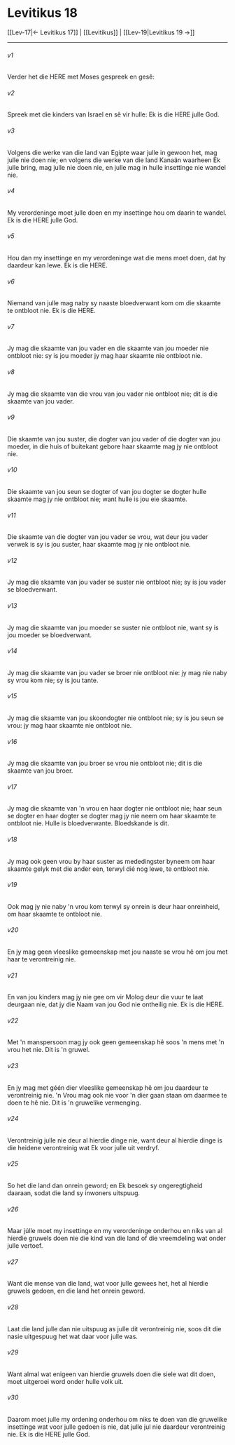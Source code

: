 # Levitikus 18

[[Lev-17|← Levitikus 17]] | [[Levitikus]] | [[Lev-19|Levitikus 19 →]]
***

###### v1
Verder het die HERE met Moses gespreek en gesê: 
###### v2
Spreek met die kinders van Israel en sê vir hulle: Ek is die HERE julle God. 
###### v3
Volgens die werke van die land van Egipte waar julle in gewoon het, mag julle nie doen nie; en volgens die werke van die land Kanaän waarheen Ek julle bring, mag julle nie doen nie, en julle mag in hulle insettinge nie wandel nie. 
###### v4
My verordeninge moet julle doen en my insettinge hou om daarin te wandel. Ek is die HERE julle God. 
###### v5
Hou dan my insettinge en my verordeninge wat die mens moet doen, dat hy daardeur kan lewe. Ek is die HERE. 
###### v6
Niemand van julle mag naby sy naaste bloedverwant kom om die skaamte te ontbloot nie. Ek is die HERE. 
###### v7
Jy mag die skaamte van jou vader en die skaamte van jou moeder nie ontbloot nie: sy is jou moeder jy mag haar skaamte nie ontbloot nie. 
###### v8
Jy mag die skaamte van die vrou van jou vader nie ontbloot nie; dit is die skaamte van jou vader. 
###### v9
Die skaamte van jou suster, die dogter van jou vader of die dogter van jou moeder, in die huis of buitekant gebore haar skaamte mag jy nie ontbloot nie. 
###### v10
Die skaamte van jou seun se dogter of van jou dogter se dogter hulle skaamte mag jy nie ontbloot nie; want hulle is jou eie skaamte. 
###### v11
Die skaamte van die dogter van jou vader se vrou, wat deur jou vader verwek is sy is jou suster, haar skaamte mag jy nie ontbloot nie. 
###### v12
Jy mag die skaamte van jou vader se suster nie ontbloot nie; sy is jou vader se bloedverwant. 
###### v13
Jy mag die skaamte van jou moeder se suster nie ontbloot nie, want sy is jou moeder se bloedverwant. 
###### v14
Jy mag die skaamte van jou vader se broer nie ontbloot nie: jy mag nie naby sy vrou kom nie; sy is jou tante. 
###### v15
Jy mag die skaamte van jou skoondogter nie ontbloot nie; sy is jou seun se vrou: jy mag haar skaamte nie ontbloot nie. 
###### v16
Jy mag die skaamte van jou broer se vrou nie ontbloot nie; dit is die skaamte van jou broer. 
###### v17
Jy mag die skaamte van 'n vrou en haar dogter nie ontbloot nie; haar seun se dogter en haar dogter se dogter mag jy nie neem om haar skaamte te ontbloot nie. Hulle is bloedverwante. Bloedskande is dit. 
###### v18
Jy mag ook geen vrou by haar suster as mededingster byneem om haar skaamte gelyk met die ander een, terwyl dié nog lewe, te ontbloot nie. 
###### v19
Ook mag jy nie naby 'n vrou kom terwyl sy onrein is deur haar onreinheid, om haar skaamte te ontbloot nie. 
###### v20
En jy mag geen vleeslike gemeenskap met jou naaste se vrou hê om jou met haar te verontreinig nie. 
###### v21
En van jou kinders mag jy nie gee om vir Molog deur die vuur te laat deurgaan nie, dat jy die Naam van jou God nie ontheilig nie. Ek is die HERE. 
###### v22
Met 'n manspersoon mag jy ook geen gemeenskap hê soos 'n mens met 'n vrou het nie. Dit is 'n gruwel. 
###### v23
En jy mag met géén dier vleeslike gemeenskap hê om jou daardeur te verontreinig nie. 'n Vrou mag ook nie voor 'n dier gaan staan om daarmee te doen te hê nie. Dit is 'n gruwelike vermenging. 
###### v24
Verontreinig julle nie deur al hierdie dinge nie, want deur al hierdie dinge is die heidene verontreinig wat Ek voor julle uit verdryf. 
###### v25
So het die land dan onrein geword; en Ek besoek sy ongeregtigheid daaraan, sodat die land sy inwoners uitspuug. 
###### v26
Maar júlle moet my insettinge en my verordeninge onderhou en niks van al hierdie gruwels doen nie die kind van die land of die vreemdeling wat onder julle vertoef. 
###### v27
Want die mense van die land, wat voor julle gewees het, het al hierdie gruwels gedoen, en die land het onrein geword. 
###### v28
Laat die land julle dan nie uitspuug as julle dit verontreinig nie, soos dit die nasie uitgespuug het wat daar voor julle was. 
###### v29
Want almal wat enigeen van hierdie gruwels doen die siele wat dit doen, moet uitgeroei word onder hulle volk uit. 
###### v30
Daarom moet julle my ordening onderhou om niks te doen van die gruwelike insettinge wat voor julle gedoen is nie, dat julle jul nie daardeur verontreinig nie. Ek is die HERE julle God. 
